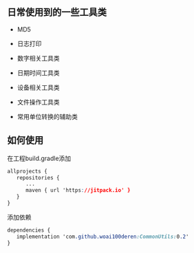 ## 日常使用到的一些工具类

- MD5
- 日志打印

- 数字相关工具类

- 日期时间工具类

- 设备相关工具类

- 文件操作工具类

- 常用单位转换的辅助类



## 如何使用

在工程build.gradle添加

```css
allprojects {
   repositories {
      ...
      maven { url 'https://jitpack.io' }
   }
}
```

添加依赖

```css
dependencies {
   implementation 'com.github.woai100deren:CommonUtils:0.2'
}
```

